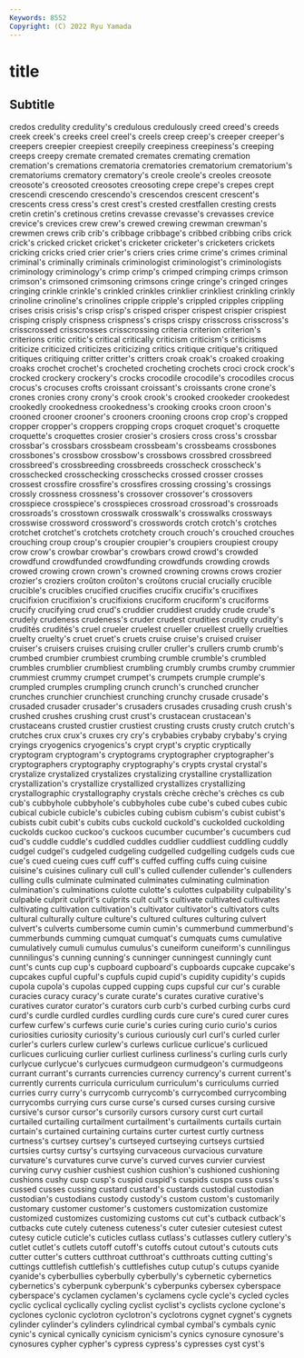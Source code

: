 ```yaml
---
Keywords: 8552
Copyright: (C) 2022 Ryu Yamada
---
```



# title

## Subtitle
credos credulity credulity's credulous credulously creed creed's creeds creek creek's
creeks creel creel's creels creep creep's creeper creeper's creepers creepier
creepiest creepily creepiness creepiness's creeping creeps creepy cremate cremated cremates
cremating cremation cremation's cremations crematoria crematories crematorium crematorium's crematoriums crematory
crematory's creole creole's creoles creosote creosote's creosoted creosotes creosoting crepe
crepe's crepes crept crescendi crescendo crescendo's crescendos crescent crescent's crescents
cress cress's crest crest's crested crestfallen cresting crests cretin cretin's
cretinous cretins crevasse crevasse's crevasses crevice crevice's crevices crew crew's
crewed crewing crewman crewman's crewmen crews crib crib's cribbage cribbage's
cribbed cribbing cribs crick crick's cricked cricket cricket's cricketer cricketer's
cricketers crickets cricking cricks cried crier crier's criers cries crime
crime's crimes criminal criminal's criminally criminals criminologist criminologist's criminologists criminology
criminology's crimp crimp's crimped crimping crimps crimson crimson's crimsoned crimsoning
crimsons cringe cringe's cringed cringes cringing crinkle crinkle's crinkled crinkles
crinklier crinkliest crinkling crinkly crinoline crinoline's crinolines cripple cripple's crippled
cripples crippling crises crisis crisis's crisp crisp's crisped crisper crispest
crispier crispiest crisping crisply crispness crispness's crisps crispy crisscross crisscross's
crisscrossed crisscrosses crisscrossing criteria criterion criterion's criterions critic critic's critical
critically criticism criticism's criticisms criticize criticized criticizes criticizing critics critique
critique's critiqued critiques critiquing critter critter's critters croak croak's croaked
croaking croaks crochet crochet's crocheted crocheting crochets croci crock crock's
crocked crockery crockery's crocks crocodile crocodile's crocodiles crocus crocus's crocuses
crofts croissant croissant's croissants crone crone's crones cronies crony crony's
crook crook's crooked crookeder crookedest crookedly crookedness crookedness's crooking crooks
croon croon's crooned crooner crooner's crooners crooning croons crop crop's
cropped cropper cropper's croppers cropping crops croquet croquet's croquette croquette's
croquettes crosier crosier's crosiers cross cross's crossbar crossbar's crossbars crossbeam
crossbeam's crossbeams crossbones crossbones's crossbow crossbow's crossbows crossbred crossbreed crossbreed's
crossbreeding crossbreeds crosscheck crosscheck's crosschecked crosschecking crosschecks crossed crosser crosses
crossest crossfire crossfire's crossfires crossing crossing's crossings crossly crossness crossness's
crossover crossover's crossovers crosspiece crosspiece's crosspieces crossroad crossroad's crossroads crossroads's
crosstown crosswalk crosswalk's crosswalks crossways crosswise crossword crossword's crosswords crotch
crotch's crotches crotchet crotchet's crotchets crotchety crouch crouch's crouched crouches
crouching croup croup's croupier croupier's croupiers croupiest croupy crow crow's
crowbar crowbar's crowbars crowd crowd's crowded crowdfund crowdfunded crowdfunding crowdfunds
crowding crowds crowed crowing crown crown's crowned crowning crowns crows
crozier crozier's croziers croûton croûton's croûtons crucial crucially crucible crucible's
crucibles crucified crucifies crucifix crucifix's crucifixes crucifixion crucifixion's crucifixions cruciform
cruciform's cruciforms crucify crucifying crud crud's cruddier cruddiest cruddy crude
crude's crudely crudeness crudeness's cruder crudest crudities crudity crudity's crudités
crudités's cruel crueler cruelest crueller cruellest cruelly cruelties cruelty cruelty's
cruet cruet's cruets cruise cruise's cruised cruiser cruiser's cruisers cruises
cruising cruller cruller's crullers crumb crumb's crumbed crumbier crumbiest crumbing
crumble crumble's crumbled crumbles crumblier crumbliest crumbling crumbly crumbs crumby
crummier crummiest crummy crumpet crumpet's crumpets crumple crumple's crumpled crumples
crumpling crunch crunch's crunched cruncher crunches crunchier crunchiest crunching crunchy
crusade crusade's crusaded crusader crusader's crusaders crusades crusading crush crush's
crushed crushes crushing crust crust's crustacean crustacean's crustaceans crusted crustier
crustiest crusting crusts crusty crutch crutch's crutches crux crux's cruxes
cry cry's crybabies crybaby crybaby's crying cryings cryogenics cryogenics's crypt
crypt's cryptic cryptically cryptogram cryptogram's cryptograms cryptographer cryptographer's cryptographers cryptography
cryptography's crypts crystal crystal's crystalize crystalized crystalizes crystalizing crystalline crystallization
crystallization's crystallize crystallized crystallizes crystallizing crystallographic crystallography crystals crèche crèche's
crèches cs cub cub's cubbyhole cubbyhole's cubbyholes cube cube's cubed
cubes cubic cubical cubicle cubicle's cubicles cubing cubism cubism's cubist
cubist's cubists cubit cubit's cubits cubs cuckold cuckold's cuckolded cuckolding
cuckolds cuckoo cuckoo's cuckoos cucumber cucumber's cucumbers cud cud's cuddle
cuddle's cuddled cuddles cuddlier cuddliest cuddling cuddly cudgel cudgel's cudgeled
cudgeling cudgelled cudgelling cudgels cuds cue cue's cued cueing cues
cuff cuff's cuffed cuffing cuffs cuing cuisine cuisine's cuisines culinary
cull cull's culled cullender cullender's cullenders culling culls culminate culminated
culminates culminating culmination culmination's culminations culotte culotte's culottes culpability culpability's
culpable culprit culprit's culprits cult cult's cultivate cultivated cultivates cultivating
cultivation cultivation's cultivator cultivator's cultivators cults cultural culturally culture culture's
cultured cultures culturing culvert culvert's culverts cumbersome cumin cumin's cummerbund
cummerbund's cummerbunds cumming cumquat cumquat's cumquats cums cumulative cumulatively cumuli
cumulus cumulus's cuneiform cuneiform's cunnilingus cunnilingus's cunning cunning's cunninger cunningest
cunningly cunt cunt's cunts cup cup's cupboard cupboard's cupboards cupcake
cupcake's cupcakes cupful cupful's cupfuls cupid cupid's cupidity cupidity's cupids
cupola cupola's cupolas cupped cupping cups cupsful cur cur's curable
curacies curacy curacy's curate curate's curates curative curative's curatives curator
curator's curators curb curb's curbed curbing curbs curd curd's curdle
curdled curdles curdling curds cure cure's cured curer cures curfew
curfew's curfews curie curie's curies curing curio curio's curios curiosities
curiosity curiosity's curious curiously curl curl's curled curler curler's curlers
curlew curlew's curlews curlicue curlicue's curlicued curlicues curlicuing curlier curliest
curliness curliness's curling curls curly curlycue curlycue's curlycues curmudgeon curmudgeon's
curmudgeons currant currant's currants currencies currency currency's current current's currently
currents curricula curriculum curriculum's curriculums curried curries curry curry's currycomb
currycomb's currycombed currycombing currycombs currying curs curse curse's cursed curses
cursing cursive cursive's cursor cursor's cursorily cursors cursory curst curt
curtail curtailed curtailing curtailment curtailment's curtailments curtails curtain curtain's curtained
curtaining curtains curter curtest curtly curtness curtness's curtsey curtsey's curtseyed
curtseying curtseys curtsied curtsies curtsy curtsy's curtsying curvaceous curvacious curvature
curvature's curvatures curve curve's curved curves curvier curviest curving curvy
cushier cushiest cushion cushion's cushioned cushioning cushions cushy cusp cusp's
cuspid cuspid's cuspids cusps cuss cuss's cussed cusses cussing custard
custard's custards custodial custodian custodian's custodians custody custody's custom custom's
customarily customary customer customer's customers customization customize customized customizes customizing
customs cut cut's cutback cutback's cutbacks cute cutely cuteness cuteness's
cuter cutesier cutesiest cutest cutesy cuticle cuticle's cuticles cutlass cutlass's
cutlasses cutlery cutlery's cutlet cutlet's cutlets cutoff cutoff's cutoffs cutout
cutout's cutouts cuts cutter cutter's cutters cutthroat cutthroat's cutthroats cutting
cutting's cuttings cuttlefish cuttlefish's cuttlefishes cutup cutup's cutups cyanide cyanide's
cyberbullies cyberbully cyberbully's cybernetic cybernetics cybernetics's cyberpunk cyberpunk's cyberpunks cybersex
cyberspace cyberspace's cyclamen cyclamen's cyclamens cycle cycle's cycled cycles cyclic
cyclical cyclically cycling cyclist cyclist's cyclists cyclone cyclone's cyclones cyclonic
cyclotron cyclotron's cyclotrons cygnet cygnet's cygnets cylinder cylinder's cylinders cylindrical
cymbal cymbal's cymbals cynic cynic's cynical cynically cynicism cynicism's cynics
cynosure cynosure's cynosures cypher cypher's cypress cypress's cypresses cyst cyst's
